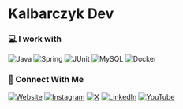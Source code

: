 # Kalbarczyk Dev

### 💻 I work with
![Java](https://img.shields.io/badge/Java-%23DD0031.svg?style=for-the-badge&logo=openjdk&logoColor=white)
![Spring](https://img.shields.io/badge/Spring-%236DB33F.svg?style=for-the-badge&logo=spring&logoColor=white)
![JUnit](https://img.shields.io/badge/JUnit-%23DD0031.svg?style=for-the-badge&logo=openjdk&logoColor=white)
![MySQL](https://img.shields.io/badge/MySQL-4479A1?style=for-the-badge&logo=mysql&logoColor=white)
![Docker](https://img.shields.io/badge/Docker-2496ED?style=for-the-badge&logo=docker&logoColor=white)

### 🔗 Connect With Me
[![Website](https://img.shields.io/badge/Website-%230077B5.svg?style=for-the-badge&logo=Google-chrome&logoColor=white)](https://kalbarczyk.dev/)
[![Instagram](https://img.shields.io/badge/Instagram-%23E4405F.svg?style=for-the-badge&logo=Instagram&logoColor=white)](https://www.instagram.com/kalbarczykdev/)
[![X](https://img.shields.io/badge/Twitter-%23000000.svg?style=for-the-badge&logo=X&logoColor=white)](https://x.com/KalbarczykDev)
[![LinkedIn](https://img.shields.io/badge/LinkedIn-%230A66C2.svg?style=for-the-badge&logo=linkedin&logoColor=white)](https://www.linkedin.com/in/oskalbarczyk/)
[![YouTube](https://img.shields.io/badge/YouTube-%23FF0000.svg?style=for-the-badge&logo=YouTube&logoColor=white)](https://www.youtube.com/@KalbarczykDev)






